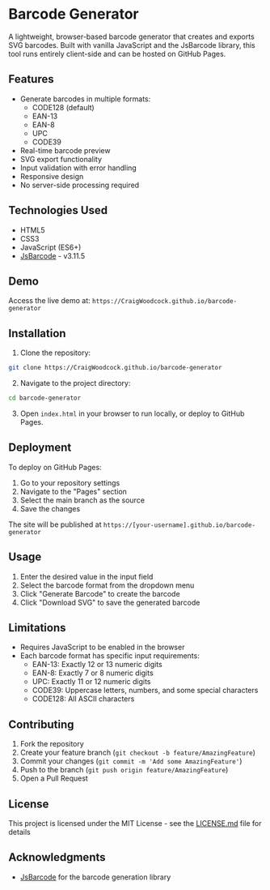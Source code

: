 # Barcode Generator

A lightweight, browser-based barcode generator that creates and exports SVG barcodes. Built with vanilla JavaScript and the JsBarcode library, this tool runs entirely client-side and can be hosted on GitHub Pages.

## Features

- Generate barcodes in multiple formats:
  - CODE128 (default)
  - EAN-13
  - EAN-8
  - UPC
  - CODE39
- Real-time barcode preview
- SVG export functionality
- Input validation with error handling
- Responsive design
- No server-side processing required

## Technologies Used

- HTML5
- CSS3
- JavaScript (ES6+)
- [JsBarcode](https://github.com/lindell/JsBarcode) - v3.11.5

## Demo

Access the live demo at: `https://CraigWoodcock.github.io/barcode-generator`

## Installation

1. Clone the repository:
```bash
git clone https://CraigWoodcock.github.io/barcode-generator
```

2. Navigate to the project directory:
```bash
cd barcode-generator
```

3. Open `index.html` in your browser to run locally, or deploy to GitHub Pages.

## Deployment

To deploy on GitHub Pages:

1. Go to your repository settings
2. Navigate to the "Pages" section
3. Select the main branch as the source
4. Save the changes

The site will be published at `https://[your-username].github.io/barcode-generator`

## Usage

1. Enter the desired value in the input field
2. Select the barcode format from the dropdown menu
3. Click "Generate Barcode" to create the barcode
4. Click "Download SVG" to save the generated barcode

## Limitations

- Requires JavaScript to be enabled in the browser
- Each barcode format has specific input requirements:
  - EAN-13: Exactly 12 or 13 numeric digits
  - EAN-8: Exactly 7 or 8 numeric digits
  - UPC: Exactly 11 or 12 numeric digits
  - CODE39: Uppercase letters, numbers, and some special characters
  - CODE128: All ASCII characters

## Contributing

1. Fork the repository
2. Create your feature branch (`git checkout -b feature/AmazingFeature`)
3. Commit your changes (`git commit -m 'Add some AmazingFeature'`)
4. Push to the branch (`git push origin feature/AmazingFeature`)
5. Open a Pull Request

## License

This project is licensed under the MIT License - see the [LICENSE.md](LICENSE.md) file for details

## Acknowledgments

- [JsBarcode](https://github.com/lindell/JsBarcode) for the barcode generation library